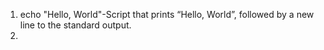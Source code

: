 1. echo "Hello, World"-Script that prints “Hello, World”, followed by a new line to the standard output.
2.
